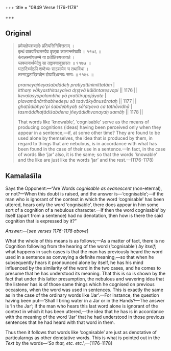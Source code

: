 +++
title = "0849 Verse 1176-1178"

+++
## Original 
>
> प्रमेयज्ञेयशब्दादेः प्रतियत्तिनिमित्तताम् ।  
> इत्थं वाक्यस्थितस्यैव दृष्ट्वा कालान्तरेष्वपि ॥ ११७६ ॥  
> केवलस्योपलम्भे या प्रतीतिरुपजायते ।  
> प्लवमानार्थभेदेषु सा तद्वाक्यानुसारतः ॥ ११७७ ॥  
> घटादिभ्योऽपि शब्देभ्यः साऽस्त्येव च तथाविधा ।  
> तस्माद्धटादिशब्देन ज्ञेयादिध्वनयः समाः ॥ ११७८ ॥ 
>
> *prameyajñeyaśabdādeḥ pratiyattinimittatām* \|  
> *itthaṃ vākyasthitasyaiva dṛṣṭvā kālāntareṣvapi* \|\| 1176 \|\|  
> *kevalasyopalambhe yā pratītirupajāyate* \|  
> *plavamānārthabhedeṣu sā tadvākyānusārataḥ* \|\| 1177 \|\|  
> *ghaṭādibhyo'pi śabdebhyaḥ sā'styeva ca tathāvidhā* \|  
> *tasmāddhaṭādiśabdena jñeyādidhvanayaḥ samāḥ* \|\| 1178 \|\| 
>
> That words like ‘knowable’, ‘cognisable’ serve as the means of producing cognitions (ideas) having been perceived only when they appear in a sentence,—if, at some other time? They are found to be used alone by themselves, the idea that is produced by them, in regard to things that are nebulous, is in accordance with what has been found in the case of their use in a sentence.—In fact, in the case of words like ‘jar’ also, it is the same; so that the words ‘knowable’ and the like are just like the words ‘jar’ and the rest.—(1176-1178)



## Kamalaśīla

Says the Opponent:—“Are Words *cognisable as evanescent* (non-eternal), or not?—When this doubt is raised, and the answer is—‘cognisable’;—if the man who is ignorant of the context in which the word ‘cognisable’ has been uttered, hears only the word ‘cognisable’, there does appear in him some sort of a cognition of a nebulous character.—If then the word cognisable’ by itself (apart from a sentence) had no denotation, then how is there the said cognition that is expressed by it?”

*Answer*:—[*see verses 1176-1178 above*]

What the whole of this means is as follows;—As a matter of fact, there is no Cognition following from the hearing of the word (‘cognisable’) *by itself*; what happens in such cases is that the man has previously heard the word used in a sentence as conveying a definite meaning,—so that when he subsequently hears it pronounced alone by itself, he has his mind influenced by the similarity of the word in the two cases, and he comes to presume that he has understood its meaning. That this is so is shown by the fact that under this latter presumption, the nebulous and wavering idea that the listener has is of those same things which he cognised on previous occasions, when the word was used in sentences. This is exactly the same as in the case of the ordinary words like ‘Jar’.—For instance, the question having been put—‘Shall I bring water in a Jar or in the Hands?—The answer is ‘In the Jar’; if the man who hears this last word alone is ignorant of the context in which it has been uttered,—the idea that he has is in accordance with the meaning of the word ‘Jar’ that he had understood in those previous sentences that he had heard with that word in them.

Thus then it follows that words like ‘cognisable’ are just as denotative of particularngs as other denotative words. This is what is pointed out in the *Text* by the words—‘*So that, etc. etc*.’,—(1176-1178)



